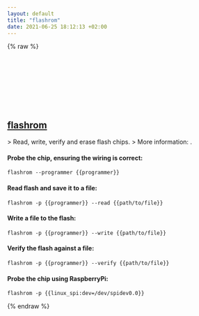 ```yaml
---
layout: default
title: "flashrom"
date: 2021-06-25 18:12:13 +02:00
---
```

{% raw %}
<h2 id="flashrom">
  <a href="/en/linux/flashrom.html">flashrom</a> <a href="#flashrom"><svg class="icon">
    <use href="/assets/images/unicode_sprite.svg#link" />
  </svg></a>
</h2>
> Read, write, verify and erase flash chips.
> More information: <https://manned.org/flashrom>.

#### Probe the chip, ensuring the wiring is correct:
```shell
flashrom --programmer {{programmer}}
```
#### Read flash and save it to a file:
```shell
flashrom -p {{programmer}} --read {{path/to/file}}
```
#### Write a file to the flash:
```shell
flashrom -p {{programmer}} --write {{path/to/file}}
```
#### Verify the flash against a file:
```shell
flashrom -p {{programmer}} --verify {{path/to/file}}
```
#### Probe the chip using RaspberryPi:
```shell
flashrom -p {{linux_spi:dev=/dev/spidev0.0}}
```
{% endraw %}